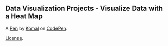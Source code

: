 Data Visualization Projects - Visualize Data with a Heat Map
------------------------------------------------------------


A [Pen](https://codepen.io/komal21/pen/dyYrYBK) by [Komal](https://codepen.io/komal21) on [CodePen](https://codepen.io).

[License](https://codepen.io/komal21/pen/dyYrYBK/license).